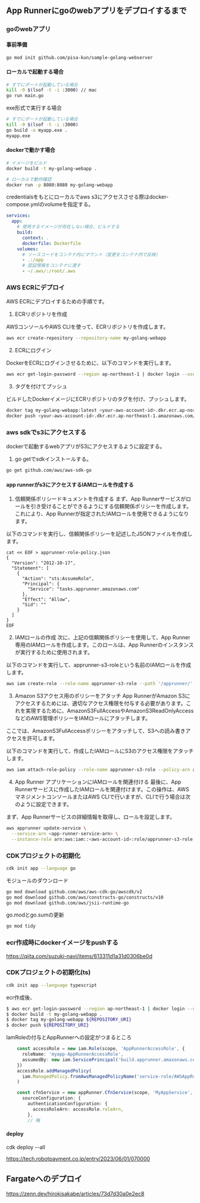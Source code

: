 ## App Runnerにgoのwebアプリをデプロイするまで

### goのwebアプリ
#### 事前準備

```bash
go mod init github.com/pisa-kun/sample-golang-webserver
```

#### ローカルで起動する場合

```bash
# すでにポートが起動している場合
kill -9 $(lsof -t -i :3000) // mac
go run main.go
```

exe形式で実行する場合
```bash
# すでにポートが起動している場合
kill -9 $(lsof -t -i :3000)
go build -o myapp.exe .
myapp.exe
```

#### dockerで動かす場合
```bash
# イメージをビルド
docker build -t my-golang-webapp .

# ローカルで動作確認
docker run -p 8080:8080 my-golang-webapp
```

credentialsをもとにローカルでaws s3にアクセスさせる際はdocker-compose.ymlのvolumeを指定する。

```yaml
services:
  app:
    # 使用するイメージが存在しない場合、ビルドする
    build:
      context: .
      dockerfile: Dockerfile
    volumes:
      # ソースコードをコンテナ内にマウント（変更をコンテナ内で反映）
      - .:/app
      # 認証情報をコンテナに渡す
      - ~/.aws/:/root/.aws
```

### AWS ECRにデプロイ

AWS ECRにデプロイするための手順です。

1. ECRリポジトリを作成

AWSコンソールやAWS CLIを使って、ECRリポジトリを作成します。

```bash
aws ecr create-repository --repository-name my-golang-webapp
```
2. ECRにログイン

DockerをECRにログインさせるために、以下のコマンドを実行します。

```bash
aws ecr get-login-password --region ap-northeast-1 | docker login --username AWS --password-stdin <your-aws-account-id>.dkr.ecr.ap-northeast-1.amazonaws.com
```
3. タグを付けてプッシュ

ビルドしたDockerイメージにECRリポジトリのタグを付け、プッシュします。

```bash
docker tag my-golang-webapp:latest <your-aws-account-id>.dkr.ecr.ap-northeast-1.amazonaws.com/my-golang-webapp:latest
docker push <your-aws-account-id>.dkr.ecr.ap-northeast-1.amazonaws.com/my-golang-webapp:latest
```

### aws sdkでs3にアクセスする
dockerで起動するwebアプリがS3にアクセスするように設定する。

1. go getでsdkインストールする。

```bash
go get github.com/aws/aws-sdk-go
```

#### app runnerがs3にアクセスするIAMロールを作成する

1. 信頼関係ポリシードキュメントを作成する
まず、App Runnerサービスがロールを引き受けることができるようにする信頼関係ポリシーを作成します。これにより、App Runnerが指定されたIAMロールを使用できるようになります。

以下のコマンドを実行し、信頼関係ポリシーを記述したJSONファイルを作成します。

```
cat << EOF > apprunner-role-policy.json
{
  "Version": "2012-10-17",
  "Statement": [
    {
      "Action": "sts:AssumeRole",
      "Principal": {
        "Service": "tasks.apprunner.amazonaws.com"
      },
      "Effect": "Allow",
      "Sid": ""
    }
  ]
}
EOF
```

2. IAMロールの作成
次に、上記の信頼関係ポリシーを使用して、App Runner専用のIAMロールを作成します。このロールは、App Runnerのインスタンスが実行するために使用されます。

以下のコマンドを実行して、apprunner-s3-roleという名前のIAMロールを作成します。

```bash
aws iam create-role --role-name apprunner-s3-role --path '/apprunner/' --assume-role-policy-document file://apprunner-role-policy.json
```

3. Amazon S3アクセス用のポリシーをアタッチ
App RunnerがAmazon S3にアクセスするためには、適切なアクセス権限を付与する必要があります。これを実現するために、AmazonS3FullAccessやAmazonS3ReadOnlyAccessなどのAWS管理ポリシーをIAMロールにアタッチします。

ここでは、AmazonS3FullAccessポリシーをアタッチして、S3への読み書きアクセスを許可します。

以下のコマンドを実行して、作成したIAMロールにS3のアクセス権限をアタッチします。

```bash
aws iam attach-role-policy --role-name apprunner-s3-role --policy-arn arn:aws:iam::aws:policy/AmazonS3FullAccess
```

4. App Runner アプリケーションにIAMロールを関連付ける
最後に、App Runnerサービスに作成したIAMロールを関連付けます。この操作は、AWSマネジメントコンソールまたはAWS CLIで行いますが、CLIで行う場合は次のように設定できます。

まず、App Runnerサービスの詳細情報を取得し、ロールを設定します。

```bash
aws apprunner update-service \
  --service-arn <app-runner-service-arn> \
  --instance-role arn:aws:iam::<aws-account-id>:role/apprunner-s3-role
```

### CDKプロジェクトの初期化

```bash
cdk init app --language go
```

モジュールのダウンロード
```bash
go mod download github.com/aws/aws-cdk-go/awscdk/v2
go mod download github.com/aws/constructs-go/constructs/v10
go mod download github.com/aws/jsii-runtime-go
```

go.modとgo.sumの更新
```bash
go mod tidy
```

### ecr作成時にdockerイメージをpushする

https://qiita.com/suzuki-navi/items/613311d1a31d0306be0d


### CDKプロジェクトの初期化(ts)

```bash
cdk init app --language typescript
```

ecr作成後、
```bash
$ aws ecr get-login-password --region ap-northeast-1 | docker login --username AWS --password-stdin <your-aws-account-id>.dkr.ecr.ap-northeast-1.amazonaws.com
$ docker build -t my-golang-webapp .
$ docker tag my-golang-webapp ${REPOSITORY_URI}
$ docker push ${REPOSITORY_URI}
```

IamRoleの付与とAppRunnerへの設定がつまるところ
```ts
    const accessRole = new iam.Role(scope, 'AppRunnerAccessRole', {
      roleName: 'myapp-AppRunnerAccessRole',
      assumedBy: new iam.ServicePrincipal('build.apprunner.amazonaws.com'),
    })
    accessRole.addManagedPolicy(
      iam.ManagedPolicy.fromAwsManagedPolicyName('service-role/AWSAppRunnerServicePolicyForECRAccess'),
    )

    const cfnService = new appRunner.CfnService(scope, 'MyAppService', {
      sourceConfiguration: {
        authenticationConfiguration: {
          accessRoleArn: accessRole.roleArn,
        },
        // 略
```
#### deploy
cdk deploy --all

https://tech.robotpayment.co.jp/entry/2023/06/01/070000

## Fargateへのデプロイ

https://zenn.dev/hirokisakabe/articles/73d7d30a0e2ec8